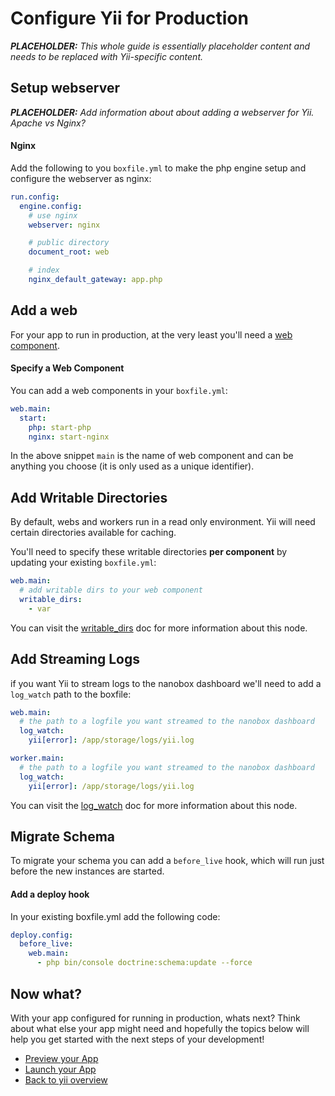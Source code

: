 # Configure Yii for Production

_**PLACEHOLDER:** This whole guide is essentially placeholder content and needs to be replaced with Yii-specific content._

## Setup webserver
_**PLACEHOLDER:** Add information about about adding a webserver for Yii. Apache vs Nginx?_

#### Nginx

Add the following to you `boxfile.yml` to make the php engine setup and configure the webserver as nginx:

```yaml
run.config:
  engine.config:
    # use nginx
    webserver: nginx

    # public directory
    document_root: web

    # index
    nginx_default_gateway: app.php
```

## Add a web
For your app to run in production, at the very least you'll need a [web component](https://docs.nanobox.io/boxfile/web/).

#### Specify a Web Component
You can add a web components in your `boxfile.yml`:

```yaml
web.main:
  start:
    php: start-php
    nginx: start-nginx
```

In the above snippet `main` is the name of web component and can be anything you choose (it is only used as a unique identifier).

## Add Writable Directories
By default, webs and workers run in a read only environment. Yii will need certain directories available for caching.

You'll need to specify these writable directories **per component** by updating your existing `boxfile.yml`:

```yaml
web.main:
  # add writable dirs to your web component
  writable_dirs:
    - var
```

You can visit the [writable_dirs](https://docs.nanobox.io/boxfile/web/#writable-directories) doc for more information about this node.

## Add Streaming Logs
if you want Yii to stream logs to the nanobox dashboard we'll need to add a `log_watch` path to the boxfile:

```yaml
web.main:
  # the path to a logfile you want streamed to the nanobox dashboard
  log_watch:
    yii[error]: /app/storage/logs/yii.log

worker.main:
  # the path to a logfile you want streamed to the nanobox dashboard
  log_watch:
    yii[error]: /app/storage/logs/yii.log
```

You can visit the [log_watch](https://docs.nanobox.io/boxfile/web/#custom-logs) doc for more information about this node.

## Migrate Schema
To migrate your schema you can add a `before_live` hook, which will run just before the new instances are started.

#### Add a deploy hook
In your existing boxfile.yml add the following code:

```yaml
deploy.config:
  before_live:
    web.main:
      - php bin/console doctrine:schema:update --force
```

## Now what?
With your app configured for running in production, whats next? Think about what else your app might need and hopefully the topics below will help you get started with the next steps of your development!

* [Preview your App](/php/yii/preview-your-app)
* [Launch your App](/php/yii/launch-your-app)
* [Back to yii overview](/php/yii)
